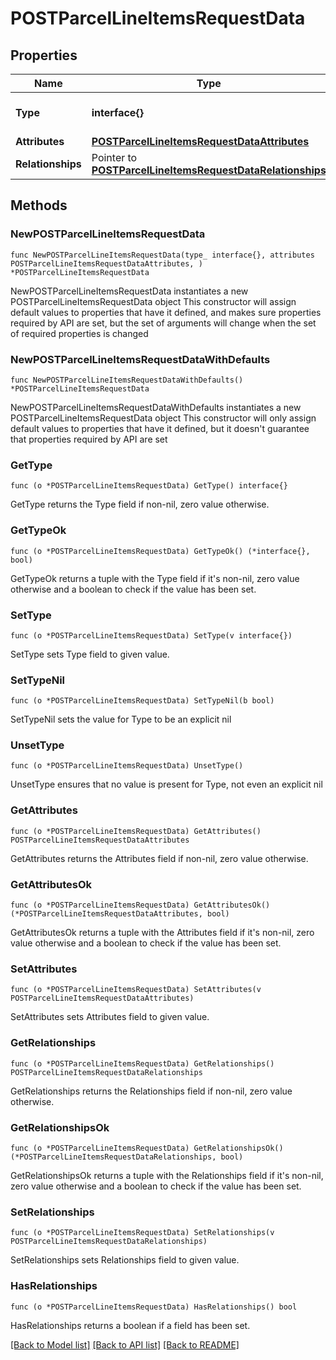# POSTParcelLineItemsRequestData

## Properties

Name | Type | Description | Notes
------------ | ------------- | ------------- | -------------
**Type** | **interface{}** | The resource&#39;s type | 
**Attributes** | [**POSTParcelLineItemsRequestDataAttributes**](POSTParcelLineItemsRequestDataAttributes.md) |  | 
**Relationships** | Pointer to [**POSTParcelLineItemsRequestDataRelationships**](POSTParcelLineItemsRequestDataRelationships.md) |  | [optional] 

## Methods

### NewPOSTParcelLineItemsRequestData

`func NewPOSTParcelLineItemsRequestData(type_ interface{}, attributes POSTParcelLineItemsRequestDataAttributes, ) *POSTParcelLineItemsRequestData`

NewPOSTParcelLineItemsRequestData instantiates a new POSTParcelLineItemsRequestData object
This constructor will assign default values to properties that have it defined,
and makes sure properties required by API are set, but the set of arguments
will change when the set of required properties is changed

### NewPOSTParcelLineItemsRequestDataWithDefaults

`func NewPOSTParcelLineItemsRequestDataWithDefaults() *POSTParcelLineItemsRequestData`

NewPOSTParcelLineItemsRequestDataWithDefaults instantiates a new POSTParcelLineItemsRequestData object
This constructor will only assign default values to properties that have it defined,
but it doesn't guarantee that properties required by API are set

### GetType

`func (o *POSTParcelLineItemsRequestData) GetType() interface{}`

GetType returns the Type field if non-nil, zero value otherwise.

### GetTypeOk

`func (o *POSTParcelLineItemsRequestData) GetTypeOk() (*interface{}, bool)`

GetTypeOk returns a tuple with the Type field if it's non-nil, zero value otherwise
and a boolean to check if the value has been set.

### SetType

`func (o *POSTParcelLineItemsRequestData) SetType(v interface{})`

SetType sets Type field to given value.


### SetTypeNil

`func (o *POSTParcelLineItemsRequestData) SetTypeNil(b bool)`

 SetTypeNil sets the value for Type to be an explicit nil

### UnsetType
`func (o *POSTParcelLineItemsRequestData) UnsetType()`

UnsetType ensures that no value is present for Type, not even an explicit nil
### GetAttributes

`func (o *POSTParcelLineItemsRequestData) GetAttributes() POSTParcelLineItemsRequestDataAttributes`

GetAttributes returns the Attributes field if non-nil, zero value otherwise.

### GetAttributesOk

`func (o *POSTParcelLineItemsRequestData) GetAttributesOk() (*POSTParcelLineItemsRequestDataAttributes, bool)`

GetAttributesOk returns a tuple with the Attributes field if it's non-nil, zero value otherwise
and a boolean to check if the value has been set.

### SetAttributes

`func (o *POSTParcelLineItemsRequestData) SetAttributes(v POSTParcelLineItemsRequestDataAttributes)`

SetAttributes sets Attributes field to given value.


### GetRelationships

`func (o *POSTParcelLineItemsRequestData) GetRelationships() POSTParcelLineItemsRequestDataRelationships`

GetRelationships returns the Relationships field if non-nil, zero value otherwise.

### GetRelationshipsOk

`func (o *POSTParcelLineItemsRequestData) GetRelationshipsOk() (*POSTParcelLineItemsRequestDataRelationships, bool)`

GetRelationshipsOk returns a tuple with the Relationships field if it's non-nil, zero value otherwise
and a boolean to check if the value has been set.

### SetRelationships

`func (o *POSTParcelLineItemsRequestData) SetRelationships(v POSTParcelLineItemsRequestDataRelationships)`

SetRelationships sets Relationships field to given value.

### HasRelationships

`func (o *POSTParcelLineItemsRequestData) HasRelationships() bool`

HasRelationships returns a boolean if a field has been set.


[[Back to Model list]](../README.md#documentation-for-models) [[Back to API list]](../README.md#documentation-for-api-endpoints) [[Back to README]](../README.md)



